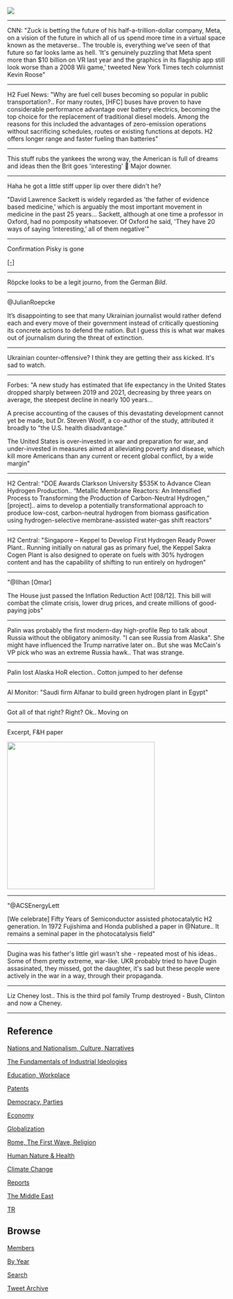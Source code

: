 <img src="https://drive.google.com/uc?export=view&id=1B2wf9R7AMH1d7Vw6e2mucLbIQ5NSjir7"/>

---

CNN: "Zuck is betting the future of his half-a-trillion-dollar
company, Meta, on a vision of the future in which all of us spend more
time in a virtual space known as the metaverse.. The trouble is,
everything we've seen of that future so far looks lame as hell. 'It's
genuinely puzzling that Meta spent more than $10 billion on VR last
year and the graphics in its flagship app still look worse than a 2008
Wii game,' tweeted New York Times tech columnist Kevin Roose"

---

H2 Fuel News: "Why are fuel cell buses becoming so popular in public
transportation?.. For many routes, [HFC] buses have proven to have
considerable performance advantage over battery electrics, becoming
the top choice for the replacement of traditional diesel models. Among
the reasons for this included the advantages of zero-emission
operations without sacrificing schedules, routes or existing functions
at depots. H2 offers longer range and faster fueling than batteries"

---

This stuff rubs the yankees the wrong way, the American is full of
dreams and ideas then the Brit goes 'interesting' 🧐 Major downer.

---

Haha he got a little stiff upper lip over there didn't he?

"David Lawrence Sackett is widely regarded as 'the father of evidence
based medicine,' which is arguably the most important movement in
medicine in the past 25 years... Sackett, although at one time a
professor in Oxford, had no pomposity whatsoever. Of Oxford he said,
'They have 20 ways of saying ‘interesting,’ all of them negative'"

---

Confirmation Pisky is gone

[[-]](https://twitter.com/JulianRoepcke/status/1565255689966157824)

---

Röpcke looks to be a legit journo, from the German *Bild*.

---

@JulianRoepcke

It’s disappointing to see that many Ukrainian journalist would rather
defend each and every move of their government instead of critically
questioning its concrete actions to defend the nation.  But I guess
this is what war makes out of journalism during the threat of
extinction.

---

Ukrainian counter-offensive? I think they are getting their ass kicked.
It's sad to watch. 

---

Forbes:  "A new study has estimated that life expectancy in the United
States dropped sharply between 2019 and 2021, decreasing by three
years on average, the steepest decline in nearly 100 years...

A precise accounting of the causes of this devastating development
cannot yet be made, but Dr. Steven Woolf, a co-author of the study,
attributed it broadly to “the U.S. health disadvantage.” 

The United States is over-invested in war and preparation for war, and
under-invested in measures aimed at alleviating poverty and disease,
which kill more Americans than any current or recent global conflict,
by a wide margin"

---

H2 Central: "DOE Awards Clarkson University $535K to Advance Clean
Hydrogen Production.. “Metallic Membrane Reactors: An Intensified
Process to Transforming the Production of Carbon-Neutral Hydrogen,”
[project].. aims to develop a potentially transformational approach to
produce low-cost, carbon-neutral hydrogen from biomass gasification
using hydrogen-selective membrane-assisted water-gas shift reactors"

---

H2 Central: "Singapore – Keppel to Develop First Hydrogen Ready Power
Plant.. Running initially on natural gas as primary fuel, the Keppel
Sakra Cogen Plant is also designed to operate on fuels with 30%
hydrogen content and has the capability of shifting to run entirely on
hydrogen"

---

"@Ilhan [Omar]

The House just passed the Inflation Reduction Act! [08/12]. This bill
will combat the climate crisis, lower drug prices, and create millions
of good-paying jobs"

---

Palin was probably the first modern-day high-profile Rep to talk about
Russia without the obligatory animosity. "I can see Russia from
Alaska". She might have influenced the Trump narrative later on.. But
she was McCain's VP pick who was an extreme Russia hawk.. That was
strange.

---

Palin lost Alaska HoR election.. Cotton jumped to her defense

---

Al Monitor: "Saudi firm Alfanar to build green hydrogen plant in Egypt"

---

Got all of that right? Right? Ok.. Moving on 

---

Excerpt, F&H paper

<img width="340" src="https://pbs.twimg.com/media/FbjucJKX0AMIhm_?format=png&name=small"/>

---

"@ACSEnergyLett

[We celebrate] Fifty Years of Semiconductor assisted photocatalytic H2
generation. In 1972 Fujishima and Honda published a paper in
@Nature.. It remains a seminal paper in the photocatalysis field"

---

Dugina was his father's little girl wasn't she - repeated most of his
ideas.. Some of them pretty extreme, war-like. UKR probably tried to
have Dugin assasinated, they missed, got the daughter, it's sad but
these people were actively in the war in a way, through their propaganda.

---

Liz Cheney lost.. This is the third pol family Trump destroyed - Bush,
Clinton and now a Cheney. 

---

## Reference

[Nations and Nationalism, Culture, Narratives](2013/02/nations-and-nationalism.html)

[The Fundamentals of Industrial Ideologies](2011/04/fundamentals-of-industrial-ideologies.html)

[Education, Workplace](2017/09/education-workplace.html)

[Patents](2018/09/patents.html)

[Democracy, Parties](2016/11/democracy.html)

[Economy](2018/05/economy.html)

[Globalization](2018/09/globalization.html)

[Rome, The First Wave, Religion](2017/12/rome.html)

[Human Nature & Health](2020/07/human-nature.html)

[Climate Change](2018/12/climate.html)

[Reports](2019/05/reports.html)

[The Middle East](2019/07/middleeast.html)

[TR](../tr)

## Browse

[Members](2022/08/members.html)

[By Year](years.html)

[Search](search.html)

[Tweet Archive](tweets/index.html)
